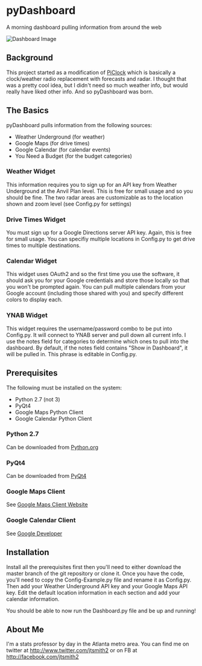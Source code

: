 # pyDashboard
A morning dashboard pulling information from around the web

![Dashboard Image](https://raw.githubusercontent.com/jtsmith2/pyDashboard/master/Images/Dashboard_Screenshot.png)

## Background

This project started as a modification of [PiClock](http://www.github.com/n0bel/piClock) which is basically a clock/weather
radio replacement with forecasts and radar.  I thought that was a pretty cool idea, but I didn't need so much weather info, but
would really have liked other info.  And so pyDashboard was born.  

## The Basics

pyDashboard pulls information from the following sources:

- Weather Underground (for weather)
- Google Maps (for drive times)
- Google Calendar (for calendar events)
- You Need a Budget (for the budget categories)

### Weather Widget

This information requires you to sign up for an API key from Weather Underground at the Anvil Plan level.  This is free for
small usage and so you should be fine. The two radar areas are customizable as to the location shown and zoom level (see 
Config.py for settings)

### Drive Times Widget

You must sign up for a Google Directions server API key.  Again, this is free for small usage.  You can specifiy multiple
locations in Config.py to get drive times to multiple destinations.

### Calendar Widget

This widget uses OAuth2 and so the first time you use the software, it should ask you for your Google credentials and store
those locally so that you won't be prompted again.  You can pull multiple calendars from your Google account (including those
shared with you) and specify different colors to display each.

### YNAB Widget

This widget requires the username/password combo to be put into Config.py.  It will connect to YNAB server and pull down all 
current info.  I use the notes field for categories to determine which ones to pull into the dashboard.  By default, if the
notes field contains "Show in Dashboard", it will be pulled in.  This phrase is editable in Config.py.

## Prerequisites

The following must be installed on the system:
- Python 2.7 (not 3)
- PyQt4
- Google Maps Python Client
- Google Calendar Python Client

### Python 2.7

Can be downloaded from [Python.org](https://www.python.org/download/releases/2.7/)

### PyQt4

Can be downloaded from [PyQt4](https://www.riverbankcomputing.com/software/pyqt/download)

### Google Maps Client

See [Google Maps Client Website](https://github.com/googlemaps/google-maps-services-python)

### Google Calendar Client

See [Google Developer](https://developers.google.com/google-apps/calendar/quickstart/python)

## Installation

Install all the prerequisites first then you'll need to either download the master branch of 
the git repository or clone it.  Once you have the code, you'll need to copy the Config-Example.py 
file and rename it as Config.py.  Then add your Weather Underground API key and your Google Maps API key.
Edit the default location information in each section and add your calendar information.

You should be able to now run the Dashboard.py file and be up and running!

## About Me

I'm a stats professor by day in the Atlanta metro area.  You can find me on twitter 
at http://www.twitter.com/jtsmith2 or on FB at http://facebook.com/jtsmith2
